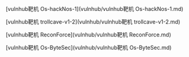 [vulnhub靶机 Os-hackNos-1](vulnhub/vulnhub靶机 Os-hackNos-1.md)

[vulnhub靶机 trollcave-v1-2](vulnhub/vulnhub靶机 trollcave-v1-2.md)

[vulnhub靶机 ReconForce](vulnhub/vulnhub靶机 ReconForce.md)

[vulnhub靶机 Os-ByteSec](vulnhub/vulnhub靶机 Os-ByteSec.md)